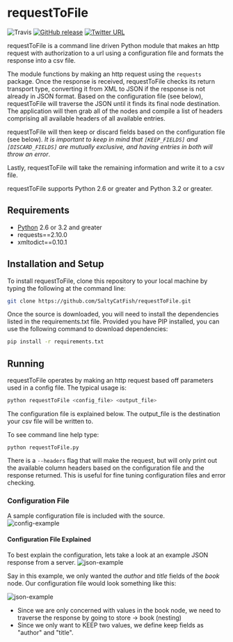 # requestToFile

![Travis](https://travis-ci.org/SaltyCatFish/requestToFile.svg)
[![GitHub release](https://img.shields.io/github/release/qubyte/rubidium.svg?maxAge=2592000)]()
[![Twitter URL](https://img.shields.io/twitter/url/http/shields.io.svg?style=social&maxAge=2592000)](https://twitter.com/SaltyCatFish)

requestToFile is a command line driven Python module that makes an http request with authorization to a url using a configuration file and formats the response into a csv file.  

The module functions by making an http request using the `requests` package.  Once the response is received, requestToFile checks its return transport type, converting it from XML to JSON if the response is not already in JSON format.  Based on the configuration file (see below), requestToFile will traverse the JSON until it finds its final node destination.  The application will then grab all of the nodes and compile a list of headers comprising all available headers of all available entries.

requestToFile will then keep or discard fields based on the configuration file (see below).  *It is important to keep in mind that `[KEEP_FIELDS]` and `[DISCARD_FIELDS]` are mutually exclusive, and having entries in both will throw an error*.

Lastly, requestToFile will take the remaining information and write it to a csv file.

requestToFile supports Python 2.6 or greater and Python 3.2 or greater.

## Requirements
* [Python](https://www.python.org/downloads/ "Python Download Page") 2.6 or 3.2 and greater 
* requests==2.10.0
* xmltodict==0.10.1

## Installation and Setup
To install requestToFile, clone this repository to your local machine by typing the following at the command line:
```bash
git clone https://github.com/SaltyCatFish/requestToFile.git
```
Once the source is downloaded, you will need to install the dependencies listed in the requirements.txt file.  Provided you have PIP installed, you can use the following command to download dependencies:
```bash
pip install -r requirements.txt
```
## Running
requestToFile operates by making an http request based off parameters used in a config file.  The typical usage is:
```bash
python requestToFile <config_file> <output_file>
```
The configuration file is explained below.  The output_file is the destination your csv file will be written to.

To see command line help type:
```
python requestToFile.py
```

There is a `--headers` flag that will make the request, but will only print out the available column headers based on the configuration file and the response returned.  This is useful for fine tuning configuration files and error checking.

### Configuration File
A sample configuration file is included with the source.  
![config-example](https://github.com/SaltyCatFish/requestToFile/blob/master/docs/sampleConfig.png?raw=true)

#### Configuration File Explained
To best explain the configuration, lets take a look at an example JSON response from a server.
![json-example](https://github.com/SaltyCatFish/requestToFile/blob/master/docs/jsonSample.png?raw=true)

Say in this example, we only wanted the *author* and *title* fields of the *book* node.  Our configuration file would look something like this:  
 
![json-example](https://github.com/SaltyCatFish/requestToFile/blob/master/docs/sampleConfig2.png?raw=true)

* Since we are only concerned with values in the book node, we need to traverse the response by going to store -> book (nesting)
* Since we only want to KEEP two values, we define keep fields as "author" and "title".








